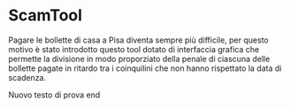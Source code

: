 # ScamTool
Pagare le bollette di casa a Pisa diventa sempre più difficile, per questo motivo è stato introdotto questo tool dotato di interfaccia grafica che permette la divisione in modo proporziato della penale di ciascuna delle bollette pagate in ritardo tra i coinquilini che non hanno rispettato la data di scadenza.

Nuovo testo di prova end 
